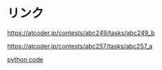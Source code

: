 # リンク

<https://atcoder.jp/contests/abc249/tasks/abc249_b>

<https://atcoder.jp/contests/abc257/tasks/abc257_a>

[python code](abc257_a\main.py)
